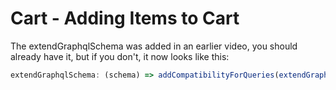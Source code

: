 # Cart - Adding Items to Cart

The extendGraphqlSchema was added in an earlier video, you should already have it, but if you don't, it now looks like this:

```js
extendGraphqlSchema: (schema) => addCompatibilityForQueries(extendGraphqlSchema(schema)),
```
